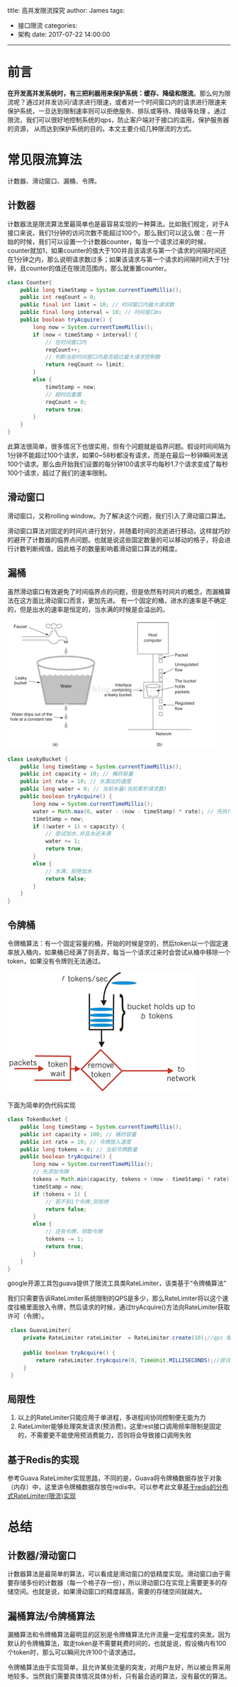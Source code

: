 title: 高并发限流探究
author: James
tags:
  - 接口限流
categories:
  - 架构
date: 2017-07-22 14:00:00
---

# 前言

**在开发高并发系统时，有三把利器用来保护系统：缓存、降级和限流**。那么何为限流呢？通过对并发访问/请求进行限速，或者对一个时间窗口内的请求进行限速来保护系统，一旦达到限制速率则可以拒绝服务、排队或等待、降级等处理 。通过限流，我们可以很好地控制系统的qps，防止客户端对于接口的滥用，保护服务器的资源， 从而达到保护系统的目的。本文主要介绍几种限流的方式。 

<!-- more -->

# 常见限流算法

计数器、滑动窗口、漏桶、令牌。 

## 计数器

计数器法是限流算法里最简单也是最容易实现的一种算法。比如我们规定，对于A接口来说，我们1分钟的访问次数不能超过100个。那么我们可以这么做：在一开始的时候，我们可以设置一个计数器counter，每当一个请求过来的时候，counter就加1，如果counter的值大于100并且该请求与第一个请求的间隔时间还在1分钟之内，那么说明请求数过多；如果该请求与第一个请求的间隔时间大于1分钟，且counter的值还在限流范围内，那么就重置counter。

```java
class Counter{
    public long timeStamp = System.currentTimeMillis();
    public int reqCount = 0;
    public final int limit = 10; // 时间窗口内最大请求数
    public final long interval = 10; // 时间窗口ms
    public boolean tryAcquire() {
        long now = System.currentTimeMillis();
        if (now < timeStamp + interval) {
            // 在时间窗口内
            reqCount++;
            // 判断当前时间窗口内是否超过最大请求控制数
            return reqCount <= limit;
        }
        else {
            timeStamp = now;
            // 超时后重置
            reqCount = 0;
            return true;
        }
    }
}
```

此算法很简单，很多情况下也很实用，但有个问题就是临界问题。假设时间间隔为1分钟不能超过100个请求，如果0~58秒都没有请求，而是在最后一秒钟瞬间发送100个请求。那么由开始我们设置的每分钟100请求平均每秒1.7个请求变成了每秒100个请求，超过了我们的速率限制。

## 滑动窗口

滑动窗口，又称rolling window。为了解决这个问题，我们引入了滑动窗口算法。 

滑动窗口算法对固定的时间片进行划分，并随着时间的流逝进行移动，这样就巧妙的避开了计数器的临界点问题。也就是说这些固定数量的可以移动的格子，将会进行计数判断阀值，因此格子的数量影响着滑动窗口算法的精度。 

## 漏桶

虽然滑动窗口有效避免了时间临界点的问题，但是依然有时间片的概念，而漏桶算法在这方面比滑动窗口而言，更加先进。
有一个固定的桶，进水的速率是不确定的，但是出水的速率是恒定的，当水满的时候是会溢出的。

![](/images/ratelimit/a1.png)

```java
class LeakyBucket {
    public long timeStamp = System.currentTimeMillis();
    public int capacity = 10; // 桶的容量
    public int rate = 10; // 水漏出的速度
    public long water = 0; // 当前水量(当前累积请求数)
    public boolean tryAcquire() {
        long now = System.currentTimeMillis();
        water = Math.max(0, water - (now - timeStamp) * rate); // 先执行漏水，计算剩余水量
        timeStamp = now;
        if ((water + 1) < capacity) {
            // 尝试加水,并且水还未满
            water += 1;
            return true;
        }
        else {
            // 水满，拒绝加水
            return false;
        }
    }
}
```

## 令牌桶

令牌桶算法：有一个固定容量的桶，开始的时候是空的，然后token以一个固定速率放入桶内，如果桶已经满了则丢弃，每当一个请求过来时会尝试从桶中移除一个token，如果没有令牌则无法通过。

![](/images/ratelimit/a2.png)

下面为简单的伪代码实现

```java
class TokenBucket {
    public long timeStamp = System.currentTimeMillis();
    public int capacity = 100; // 桶的容量
    public int rate = 10; // 令牌放入速度
    public long tokens = 0; // 当前令牌数量
    public boolean tryAcquire() {
        long now = System.currentTimeMillis();
        // 先添加令牌
        tokens = Math.min(capacity, tokens + (now - timeStamp) * rate);
        timeStamp = now;
        if (tokens < 1) {
            // 若不到1个令牌,则拒绝
            return false;
        }
        else {
            // 还有令牌，领取令牌
            tokens -= 1;
            return true;
        }
    }
}
```

google开源工具包guava提供了限流工具类RateLimiter，该类基于“令牌桶算法” 

我们只需要告诉RateLimiter系统限制的QPS是多少，那么RateLimiter将以这个速度往桶里面放入令牌，然后请求的时候，通过tryAcquire()方法向RateLimiter获取许可（令牌）。 

```java
 class GuavaLimiter{
     private RateLimiter rateLimiter  = RateLimiter.create(10);//qps 每秒的请求速率

     public boolean tryAcquire() {
         return rateLimiter.tryAcquire(0, TimeUnit.MILLISECONDS);//尝试获取令牌
     }
 }
```

## 局限性

1. 以上的RateLimiter只能应用于单进程，多进程间协同控制便无能为力
2.  RateLimiter能够处理突发请求(预消费)，这里rest接口调用频率限制是固定的，不需要更不能使用预消费能力，否则将会导致接口调用失败



## 基于Redis的实现

参考Guava RateLimiter实现思路，不同的是，Guava将令牌桶数据存放于对象（内存）中，这里讲令牌桶数据存放在redis中。可以参考此文章[基于redis的分布式RateLimiter(限流)实现](https://segmentfault.com/a/1190000012947169?_blank)



# 总结

## 计数器/滑动窗口

计数器算法是最简单的算法，可以看成是滑动窗口的低精度实现。滑动窗口由于需要存储多份的计数器（每一个格子存一份），所以滑动窗口在实现上需要更多的存储空间。也就是说，如果滑动窗口的精度越高，需要的存储空间就越大。

## 漏桶算法/令牌桶算法

漏桶算法和令牌桶算法最明显的区别是令牌桶算法允许流量一定程度的突发。因为默认的令牌桶算法，取走token是不需要耗费时间的，也就是说，假设桶内有100个token时，那么可以瞬间允许100个请求通过。

令牌桶算法由于实现简单，且允许某些流量的突发，对用户友好，所以被业界采用地较多。当然我们需要具体情况具体分析，只有最合适的算法，没有最优的算法。